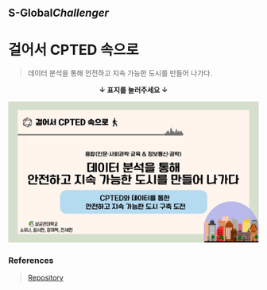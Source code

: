 ## S-Global*Challenger*

# 걸어서 CPTED 속으로

> 데이터 분석을 통해 안전하고 지속 가능한 도시를 만들어 나가다.

<center><strong>↓ 표지를 눌러주세요 ↓</strong></center>

[![CPTED속으로 걸어가기](/images/Walk_into_CPTED_Coverpage.png)](/__init__/%EA%B1%B8%EC%96%B4%EC%84%9C_CPTED_%EC%86%8D%EC%9C%BC%EB%A1%9C.pdf)

### References

> [Repository](/references)
